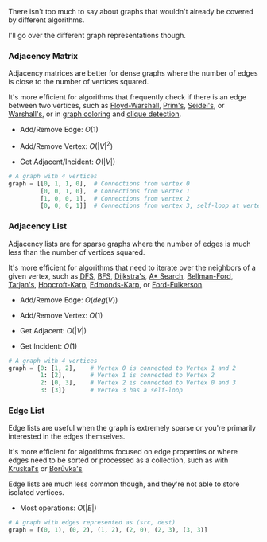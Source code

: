 There isn't too much to say about graphs that wouldn't already be covered by different algorithms.

I'll go over the different graph representations though.

### Adjacency Matrix
Adjacency matrices are better for dense graphs where the number of edges is close to the number of vertices squared.

It's more efficient for algorithms that frequently check if there is an edge between two vertices, such as [Floyd-Warshall](), [Prim's](), [Seidel's](), or [Warshall's](), or in [graph coloring]() and [clique detection]().

- Add/Remove Edge: $O(1)$

- Add/Remove Vertex: $O(|V|^2)$

- Get Adjacent/Incident: $O(|V|)$

```python
# A graph with 4 vertices
graph = [[0, 1, 1, 0],  # Connections from vertex 0
         [0, 0, 1, 0],  # Connections from vertex 1
         [1, 0, 0, 1],  # Connections from vertex 2
         [0, 0, 0, 1]]  # Connections from vertex 3, self-loop at vertex 3
```

### Adjacency List
Adjacency lists are for sparse graphs where the number of edges is much less than the number of vertices squared.

It's more efficient for algorithms that need to iterate over the neighbors of a given vertex, such as [DFS](), [BFS](), [Dijkstra's](), [A* Search](), [Bellman-Ford](), [Tarjan's](), [Hopcroft-Karp](), [Edmonds-Karp](), or [Ford-Fulkerson]().

- Add/Remove Edge: $O(deg(V))$

- Add/Remove Vertex: $O(1)$

- Get Adjacent: $O(|V|)$

- Get Incident: $O(1)$

```python
# A graph with 4 vertices
graph = {0: [1, 2],    # Vertex 0 is connected to Vertex 1 and 2
         1: [2],       # Vertex 1 is connected to Vertex 2
         2: [0, 3],    # Vertex 2 is connected to Vertex 0 and 3
         3: [3]}       # Vertex 3 has a self-loop

```

### Edge List
Edge lists are useful when the graph is extremely sparse or you're primarily interested in the edges themselves.

It's more efficient for algorithms focused on edge properties or where edges need to be sorted or processed as a collection, such as with [Kruskal's]() or [Borůvka's]()

Edge lists are much less common though, and they're not able to store isolated vertices.

- Most operations: $O(|E|)$

```python
# A graph with edges represented as (src, dest)
graph = [(0, 1), (0, 2), (1, 2), (2, 0), (2, 3), (3, 3)]
```
